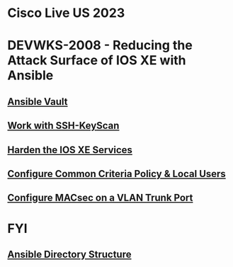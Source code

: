 # Cisco Live US 2023
# DEVWKS-2008 - Reducing the Attack Surface of IOS XE with Ansible


## [Ansible Vault](/01-Ansible_Vault.md)

## [Work with SSH-KeyScan](/02-SSH_Keys.md)

## [Harden the IOS XE Services](/03-Harden_Services.md)

## [Configure Common Criteria Policy & Local Users](/04-Local_Auth.md)

## [Configure MACsec on a VLAN Trunk Port](/05-MACsec_PSK.md)
  
# FYI
  
## [Ansible Directory Structure](/Directory_Structure.md)